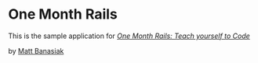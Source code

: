 # One Month Rails

This is the sample application for
[*One Month Rails: Teach yourself to Code*](http://onemonthrails.com)

by [Matt Banasiak](http:mattbanasiak.com)
